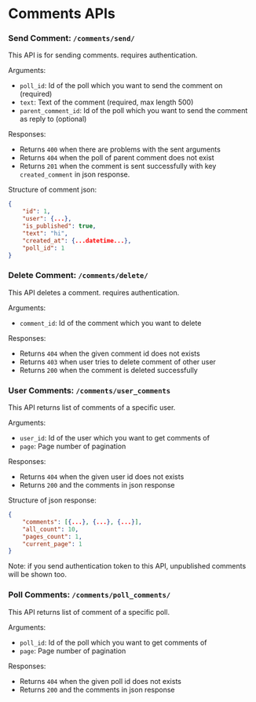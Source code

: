 # Comments APIs

### Send Comment: `/comments/send/`
This API is for sending comments. requires authentication.

Arguments:
- `poll_id`: Id of the poll which you want to send the comment on (required)
- `text`: Text of the comment (required, max length 500)
- `parent_comment_id`: Id of the poll which you want to send the comment as reply to (optional)

Responses:
- Returns `400` when there are problems with the sent arguments
- Returns `404` when the poll of parent comment does not exist
- Returns `201` when the comment is sent successfully with key `created_comment` in json response.

Structure of comment json:

```json
{
    "id": 1,
    "user": {...},
    "is_published": true,
    "text": "hi",
    "created_at": {...datetime...},
    "poll_id": 1
}
```

### Delete Comment: `/comments/delete/`
This API deletes a comment. requires authentication.

Arguments:
- `comment_id`: Id of the comment which you want to delete

Responses:
- Returns `404` when the given comment id does not exists
- Returns `403` when user tries to delete comment of other user
- Returns `200` when the comment is deleted successfully

### User Comments: `/comments/user_comments`
This API returns list of comments of a specific user.

Arguments:
- `user_id`: Id of the user which you want to get comments of
- `page`: Page number of pagination

Responses:
- Returns `404` when the given user id does not exists
- Returns `200` and the comments in json response

Structure of json response:

```json
{
    "comments": [{...}, {...}, {...}],
    "all_count": 10,
    "pages_count": 1,
    "current_page": 1
}
```

Note: if you send authentication token to this API, unpublished comments will be shown too.

### Poll Comments: `/comments/poll_comments/`
This API returns list of comment of a specific poll.

Arguments:
- `poll_id`: Id of the poll which you want to get comments of
- `page`: Page number of pagination

Responses:
- Returns `404` when the given poll id does not exists
- Returns `200` and the comments in json response
